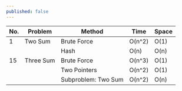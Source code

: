 ```yaml
---
published: false
---
```

|No.|Problem|Method|Time|Space|
|--|--|--|--|--|
|1|Two Sum|Brute Force|O(n^2)|O(1)|
| |       |Hash|O(n)|O(n)|
|15|Three Sum|Brute Force|O(n^3)|O(1)|
|  |         |Two Pointers|O(n^2)|O(1)|
|  |         |Subproblem: Two Sum|O(n^2)|O(n)|